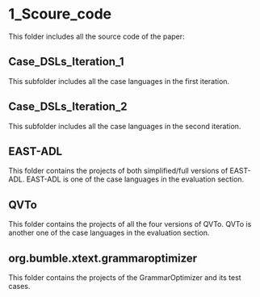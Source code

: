 # 1_Scoure_code
This folder includes all the source code of the paper:
## Case_DSLs_Iteration_1
This subfolder includes all the case languages in the first iteration.
## Case_DSLs_Iteration_2
This subfolder includes all the case languages in the second iteration.
## EAST-ADL
This folder contains the projects of both simplified/full versions of EAST-ADL. 
EAST-ADL is one of the case languages in the evaluation section.
## QVTo
This folder contains the projects of all the four versions of QVTo.
QVTo is another one of the case languages in the evaluation section.
## org.bumble.xtext.grammaroptimizer
This folder contains the projects of the GrammarOptimizer and its test cases.